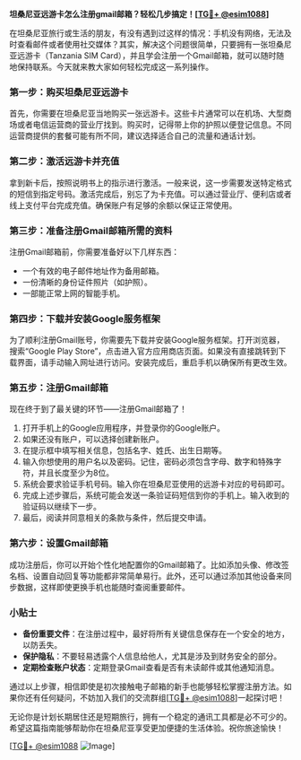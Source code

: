 **坦桑尼亚远游卡怎么注册gmail邮箱？轻松几步搞定！[[TG💪+ @esim1088](https://t.me/s/esim1088)]**

在坦桑尼亚旅行或生活的朋友，有没有遇到过这样的情况：手机没有网络，无法及时查看邮件或者使用社交媒体？其实，解决这个问题很简单，只要拥有一张坦桑尼亚远游卡（Tanzania SIM Card），并且学会注册一个Gmail邮箱，就可以随时随地保持联系。今天就来教大家如何轻松完成这一系列操作。

### 第一步：购买坦桑尼亚远游卡

首先，你需要在坦桑尼亚当地购买一张远游卡。这些卡片通常可以在机场、大型商场或者电信运营商的营业厅找到。购买时，记得带上你的护照以便登记信息。不同运营商提供的套餐可能有所不同，建议选择适合自己的流量和通话计划。

### 第二步：激活远游卡并充值

拿到新卡后，按照说明书上的指示进行激活。一般来说，这一步需要发送特定格式的短信到指定号码。激活完成后，别忘了为卡充值。可以通过营业厅、便利店或者线上支付平台完成充值。确保账户有足够的余额以保证正常使用。

### 第三步：准备注册Gmail邮箱所需的资料

注册Gmail邮箱前，你需要准备好以下几样东西：
- 一个有效的电子邮件地址作为备用邮箱。
- 一份清晰的身份证件照片（如护照）。
- 一部能正常上网的智能手机。

### 第四步：下载并安装Google服务框架

为了顺利注册Gmail账号，你需要先下载并安装Google服务框架。打开浏览器，搜索“Google Play Store”，点击进入官方应用商店页面。如果没有直接跳转到下载界面，请手动输入网址进行访问。安装完成后，重启手机以确保所有更改生效。

### 第五步：注册Gmail邮箱

现在终于到了最关键的环节——注册Gmail邮箱了！

1. 打开手机上的Google应用程序，并登录你的Google账户。
2. 如果还没有账户，可以选择创建新账户。
3. 在提示框中填写相关信息，包括名字、姓氏、出生日期等。
4. 输入你想使用的用户名以及密码。记住，密码必须包含字母、数字和特殊字符，并且长度至少为8位。
5. 系统会要求验证手机号码。输入你在坦桑尼亚使用的远游卡对应的号码即可。
6. 完成上述步骤后，系统可能会发送一条验证码短信到你的手机上。输入收到的验证码以继续下一步。
7. 最后，阅读并同意相关的条款与条件，然后提交申请。

### 第六步：设置Gmail邮箱

成功注册后，你可以开始个性化地配置你的Gmail邮箱了。比如添加头像、修改签名档、设置自动回复等功能都非常简单易行。此外，还可以通过添加其他设备来同步数据，这样即使更换手机也能随时查阅重要邮件。

### 小贴士

- **备份重要文件**：在注册过程中，最好将所有关键信息保存在一个安全的地方，以防丢失。
- **保护隐私**：不要轻易透露个人信息给他人，尤其是涉及到财务安全的部分。
- **定期检查账户状态**：定期登录Gmail查看是否有未读邮件或其他通知消息。

通过以上步骤，相信即使是初次接触电子邮箱的新手也能够轻松掌握注册方法。如果你还有任何疑问，不妨加入我们的交流群组[[TG💪+ @esim1088](https://t.me/s/esim1088)]一起探讨吧！

无论你是计划长期居住还是短期旅行，拥有一个稳定的通讯工具都是必不可少的。希望这篇指南能够帮助你在坦桑尼亚享受更加便捷的生活体验。祝你旅途愉快！

[[TG💪+ @esim1088](https://t.me/s/esim1088) ![Image](https://i.postimg.cc/4NQfJmqS/Snipaste-2025-05-13-00-14-12.png)]